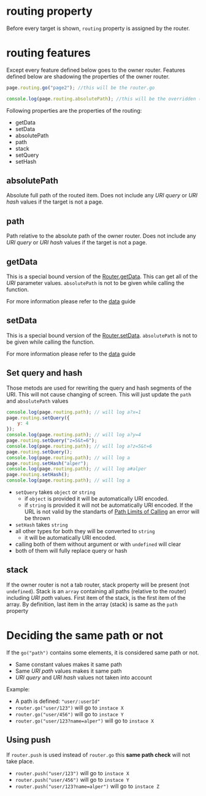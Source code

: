 # routing property
Before every target is shown, `routing` property is assigned by the router.

# routing features
Except every feature defined below goes to the owner router. Features defined below are shadowing the properties of the owner router.
```javascript
page.routing.go("page2"); //this will be the router.go

console.log(page.routing.absolutePath); //this will be the overridden (shadowed) property from the routing
```
Following properties are the properties of the routing:
- getData
- setData
- absolutePath
- path
- stack
- setQuery
- setHash

## absolutePath
Absolute full path of the routed item. Does not include any _URI query_ or _URI hash_ values if the target is not a page.
## path
Path relative to the absolute path of the owner router. Does not include any _URI query_ or _URI hash_ values if the target is not a page.

## getData
This is a special bound version of the [Router.getData](./RouterCommon.md#getData). 
This can get all of the _URI_ parameter values. `absolutePath` is not to be given while calling the function.

For more information please refer to the [data](./data.md) guide
## setData
This is a special bound version of the [Router.setData](./RouterCommon.md#setData). `absolutePath` is not to be given while calling the function. 

For more information please refer to the [data](./data.md) guide

## Set query and hash
Those metods are used for rewriting the query and hash segments of the URI. This will not cause changing of screen. This will just update the `path` and `absolutePath` values

```javascript
console.log(page.routing.path); // will log a?x=1
page.routing.setQuery({
    y: 4
});
console.log(page.routing.path); // will log a?y=4
page.routing.setQuery("z=5&t=6");
console.log(page.routing.path); // will log a?z=5&t=6
page.routing.setQuery();
console.log(page.routing.path); // will log a
page.routing.setHash("alper");
console.log(page.routing.path); // will log a#alper
page.routing.setHash();
console.log(page.routing.path); // will log a
```
- `setQuery` takes `object` or `string`
    - if `object` is provided it will be automatically URI encoded.
    - if `string` is provided it will not be automatically URI encoded. If the URL is not valid by the standarts of [Path Limits of Calling](./path#limits-of-calling) an error will be thrown
- `setHash` takes `string`
- all other types for both they will be converted to `string`
    - it will be automatically URI encoded.
- calling both of them without argument or with `undefined` will clear
- both of them will fully replace query or hash

## stack
If the owner router is not a tab router, stack property will be present (not `undefined`). Stack is an `array` containing all paths (relative to the router) including _URI path_ values. First item of the stack, is the first item of the array. By definition, last item in the array (stack) is same as the `path` property

# Deciding the same path or not
If the `go("path")` contains some elements, it is considered same path or not.
- Same constant values makes it same path
- Same _URI path_ values makes it same path
- _URI query_ and _URI hash_ values not taken into account

Example:
- A path is defined: `"user/:userId"`
- `router.go("user/123")` will go to `instace X`
- `router.go("user/456")` will go to `instace Y`
- `router.go("user/123?name=alper")` will go to `instace X`

## Using push
If `router.push` is used instead of `router.go` this **same path check** will not take place.
- `router.push("user/123")` will go to `instace X`
- `router.push("user/456")` will go to `instace Y`
- `router.push("user/123?name=alper")` will go to `instace Z`

